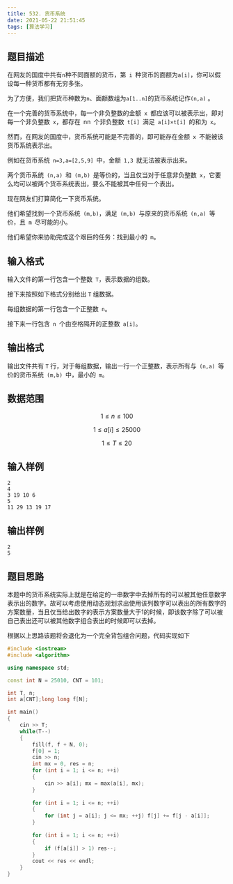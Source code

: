 ```yaml
---
title: 532. 货币系统
date: 2021-05-22 21:51:45
tags: [算法学习]
---
```


## 题目描述

在网友的国度中共有```n```种不同面额的货币，第 `i` 种货币的面额为```a[i]```，你可以假设每一种货币都有无穷多张。

为了方便，我们把货币种数为```n```、面额数组为```a[1..n]```的货币系统记作`(n,a)` 。 

在一个完善的货币系统中，每一个非负整数的金额 `x` 都应该可以被表示出，即对每一个非负整数 `x`，都存在 nn 个非负整数 `t[i]` 满足 `a[i]×t[i]` 的和为 `x`。

然而，在网友的国度中，货币系统可能是不完善的，即可能存在金额 `x` 不能被该货币系统表示出。

例如在货币系统 `n=3,a=[2,5,9]` 中，金额 `1,3` 就无法被表示出来。 

两个货币系统 `(n,a)` 和 `(m,b)` 是等价的，当且仅当对于任意非负整数 `x`，它要么均可以被两个货币系统表出，要么不能被其中任何一个表出。 

现在网友们打算简化一下货币系统。

他们希望找到一个货币系统 `(m,b)`，满足 `(m,b)` 与原来的货币系统 `(n,a)` 等价，且 `m` 尽可能的小。

他们希望你来协助完成这个艰巨的任务：找到最小的 `m`。

<!--more-->

## 输入格式

输入文件的第一行包含一个整数 `T`，表示数据的组数。

接下来按照如下格式分别给出 `T` 组数据。 

每组数据的第一行包含一个正整数 `n`。

接下来一行包含 `n` 个由空格隔开的正整数 `a[i]`。

## 输出格式

输出文件共有 `T` 行，对于每组数据，输出一行一个正整数，表示所有与 `(n,a)` 等价的货币系统 `(m,b)` 中，最小的 `m`。

## 数据范围

$$1 \leq n \leq 100$$

$$1 \leq a[i]\leq 25000$$

$$1 \leq T \leq 20$$

## 输入样例

```
2 
4 
3 19 10 6 
5 
11 29 13 19 17 
```

## 输出样例

```
2
5
```

## 题目思路

本题中的货币系统实际上就是在给定的一串数字中去掉所有的可以被其他任意数字表示出的数字。故可以考虑使用动态规划求出使用该列数字可以表出的所有数字的方案数量，当且仅当给出数字的表示方案数量大于1的时候，即该数字除了可以被自己表出还可以被其他数字组合表出的时候即可以去掉。

根据以上思路该题将会退化为一个完全背包组合问题，代码实现如下

```c++
#include <iostream>
#include <algorithm>

using namespace std;

const int N = 25010, CNT = 101;

int T, n;
int a[CNT];long long f[N];

int main()
{
    cin >> T;
    while(T--)
    {
        fill(f, f + N, 0);
        f[0] = 1;
        cin >> n;
        int mx = 0, res = n;
        for (int i = 1; i <= n; ++i)
        {
            cin >> a[i]; mx = max(a[i], mx);
        }
        
        for (int i = 1; i <= n; ++i)
        {
            for (int j = a[i]; j <= mx; ++j) f[j] += f[j - a[i]];
        }
        
        for (int i = 1; i <= n; ++i)
        {
            if (f[a[i]] > 1) res--;
        }
        cout << res << endl;
    }
}
```

